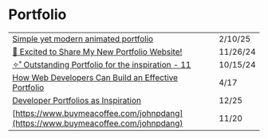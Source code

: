 # Portfolio

|                                                                                                                                                                                |          |
| ------------------------------------------------------------------------------------------------------------------------------------------------------------------------------ | -------- |
| [Simple yet modern animated portfolio](https://app.daily.dev/posts/simple-yet-modern-animated-portfolio-kgkctjsdz)                                                             | 2/10/25  |
| [🎉 Excited to Share My New Portfolio Website!](https://app.daily.dev/posts/portfolio-website-xeabdescs)                                                                       | 11/26/24 |
| [✧˚ Outstanding Portfolio for the inspiration - 11](https://app.daily.dev/posts/outstanding-portfolio-for-the-inspiration---11-adusfqgnv)                                      | 10/15/24 |
| [How Web Developers Can Build an Effective Portfolio](https://javascript.plainenglish.io/how-web-developers-can-build-an-effective-portfolio-aed719927589)                     | 4/17     |
| [Developer Portfolios as Inspiration](https://dev.to/firangizg/developer-portfolios-as-inspiration-4p29?utm_source=digest_mailer\&utm_medium=email\&utm_campaign=digest_email) | 12/25    |
| [https://www.buymeacoffee.com/johnpdang](https://www.buymeacoffee.com/johnpdang)                                                                                               | 11/20    |
